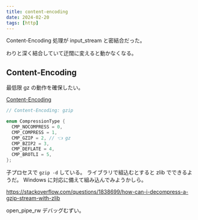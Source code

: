 ```yaml
---
title: content-encoding
date: 2024-02-20
tags: [http]
---
```


Content-Encoding 処理が input_stream と密結合だった。

<!-- truncate -->

わりと深く結合していて迂闊に変えると動かなくなる。

## Content-Encoding 

最低限 gz の動作を確保したい。

[Content-Encoding](https://developer.mozilla.org/ja/docs/Web/HTTP/Headers/Content-Encoding)

```c
// Content-Encoding: gzip

enum CompressionType {
  CMP_NOCOMPRESS = 0,
  CMP_COMPRESS = 1,
  CMP_GZIP = 2, // 👈 gz
  CMP_BZIP2 = 3,
  CMP_DEFLATE = 4,
  CMP_BROTLI = 5,
};
```

子プロセスで `gzip -d` している。
ライブラリで組込むとすると zlib でできるようだ。
Windows に対応に備えて組み込んでみようかしら。

https://stackoverflow.com/questions/1838699/how-can-i-decompress-a-gzip-stream-with-zlib

open_pipe_rw デバッグむずい。

